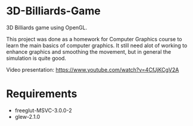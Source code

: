 # 3D-Billiards-Game
3D Billiards game using OpenGL.

This project was done as a homework for Computer Graphics course to learn the main basics of computer graphics. 
It still need alot of working to enhance graphics and smoothing the movement, but in general the simulation is quite good.

Video presentation: https://www.youtube.com/watch?v=4CfJjKCgV2A

# Requirements
  - freeglut-MSVC-3.0.0-2
  - glew-2.1.0

